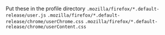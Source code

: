 Put these in the profile directory
`.mozilla/firefox/*.default-release/user.js`
`.mozilla/firefox/*.default-release/chrome/userChrome.css`
`.mozilla/firefox/*.default-release/chrome/userContent.css`
